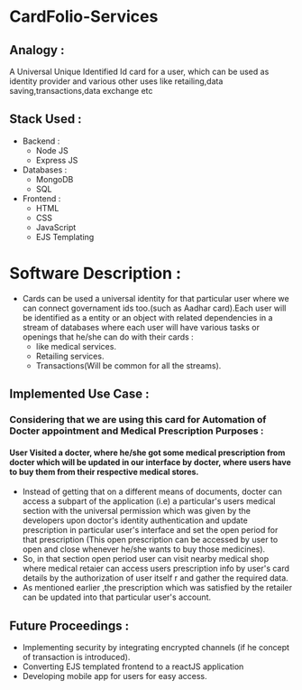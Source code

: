 # CardFolio-Services

## Analogy :

A Universal Unique Identified Id card for a user, which can be used as identity provider and various other uses like retailing,data saving,transactions,data exchange etc

## Stack Used :

- Backend :
  - Node JS
  - Express JS
- Databases :
   - MongoDB
   - SQL
- Frontend :
   - HTML
   - CSS
   - JavaScript
   - EJS Templating

# Software Description :
-  Cards can be used a universal identity for that particular user where we can connect governament ids too.(such as Aadhar card).Each user will be identified as a entity or an object with related dependencies in a stream of databases where each user will have various tasks or openings that he/she can do with their cards : 
   - like medical services.
   - Retailing services.
   - Transactions(Will be common for all the streams).



## Implemented Use Case :
### Considering that we are using this card for Automation of Docter appointment and Medical Prescription Purposes :
#### User Visited a docter, where he/she got some medical prescription from docter which will be updated in our interface by docter, where users have to buy them from their respective medical stores.
- Instead of getting that on a different means of documents, docter can access a subpart of the application (i.e) a particular's users medical section with the universal permission which was given by the developers upon doctor's identity authentication and update prescription in particular user's interface and set the open period for that prescription (This open prescription can be accessed by user to open and close whenever he/she wants to buy those medicines).
- So, in that section open period user can visit nearby medical shop where medical retaier can access users prescription info by user's card details by the authorization of user itself r and gather the required data.
- As mentioned earlier ,the prescription which was satisfied by the retailer can be updated into that particular user's account.

## Future Proceedings :
- Implementing security by integrating encrypted channels (if he concept of transaction is introduced).
- Converting EJS templated frontend to a reactJS application
- Developing  mobile app for users for easy access.

